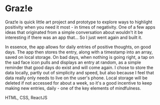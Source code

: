 # Graz!e

Graz!e is quick little art project and prototype to explore ways to highlight positivity when you need it most - in times of negativity. One of a few apps ideas that originated from a simple conversation about wouldn't it be interesting if there was an app that... So I just went again and built it.

In essence, the app allows for daily entries of positive thoughts, on good days. The app then stores the entry, along with a timestamp into an array, saved on local storage. On bad days, when nothing is going right, a tap on the sad face icon pulls and displays an entry at random, as a simple reminder that good days do exist and will come again. I chose to store the data locally, partly out of simplicity and speed, but also because I feel that data really only needs to live on the user's phone. Local storage will be deleted if not accessed for about a week, so it's a good incentive to keep making new entries, daily - one of the key elements of mindfulness.

HTML, CSS, ReactJS